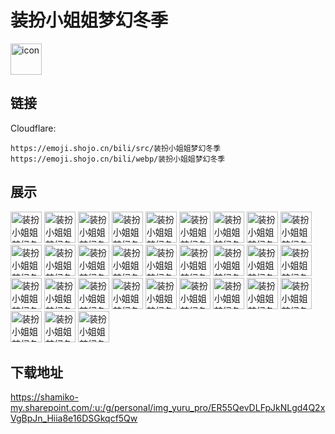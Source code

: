 # 装扮小姐姐梦幻冬季
<img src="https://emoji.shojo.cn/bili/src/装扮小姐姐梦幻冬季/icon.png" width="50" height="50" alt="icon">

## 链接
Cloudflare:
```
https://emoji.shojo.cn/bili/src/装扮小姐姐梦幻冬季
https://emoji.shojo.cn/bili/webp/装扮小姐姐梦幻冬季
```
## 展示
<img src="https://emoji.shojo.cn/bili/src/装扮小姐姐梦幻冬季/装扮小姐姐梦幻冬季-揉脸.png" width="50" height="50" alt="装扮小姐姐梦幻冬季-揉脸">
<img src="https://emoji.shojo.cn/bili/src/装扮小姐姐梦幻冬季/装扮小姐姐梦幻冬季-啾咪.png" width="50" height="50" alt="装扮小姐姐梦幻冬季-啾咪">
<img src="https://emoji.shojo.cn/bili/src/装扮小姐姐梦幻冬季/装扮小姐姐梦幻冬季-下雪了.png" width="50" height="50" alt="装扮小姐姐梦幻冬季-下雪了">
<img src="https://emoji.shojo.cn/bili/src/装扮小姐姐梦幻冬季/装扮小姐姐梦幻冬季-圣诞老人.png" width="50" height="50" alt="装扮小姐姐梦幻冬季-圣诞老人">
<img src="https://emoji.shojo.cn/bili/src/装扮小姐姐梦幻冬季/装扮小姐姐梦幻冬季-多喝热水.png" width="50" height="50" alt="装扮小姐姐梦幻冬季-多喝热水">
<img src="https://emoji.shojo.cn/bili/src/装扮小姐姐梦幻冬季/装扮小姐姐梦幻冬季-扔.png" width="50" height="50" alt="装扮小姐姐梦幻冬季-扔">
<img src="https://emoji.shojo.cn/bili/src/装扮小姐姐梦幻冬季/装扮小姐姐梦幻冬季-生气.png" width="50" height="50" alt="装扮小姐姐梦幻冬季-生气">
<img src="https://emoji.shojo.cn/bili/src/装扮小姐姐梦幻冬季/装扮小姐姐梦幻冬季-贴贴.png" width="50" height="50" alt="装扮小姐姐梦幻冬季-贴贴">
<img src="https://emoji.shojo.cn/bili/src/装扮小姐姐梦幻冬季/装扮小姐姐梦幻冬季-没米了.png" width="50" height="50" alt="装扮小姐姐梦幻冬季-没米了">
<img src="https://emoji.shojo.cn/bili/src/装扮小姐姐梦幻冬季/装扮小姐姐梦幻冬季-冲鸭.png" width="50" height="50" alt="装扮小姐姐梦幻冬季-冲鸭">
<img src="https://emoji.shojo.cn/bili/src/装扮小姐姐梦幻冬季/装扮小姐姐梦幻冬季-累了.png" width="50" height="50" alt="装扮小姐姐梦幻冬季-累了">
<img src="https://emoji.shojo.cn/bili/src/装扮小姐姐梦幻冬季/装扮小姐姐梦幻冬季-斯密马赛.png" width="50" height="50" alt="装扮小姐姐梦幻冬季-斯密马赛">
<img src="https://emoji.shojo.cn/bili/src/装扮小姐姐梦幻冬季/装扮小姐姐梦幻冬季-告辞.png" width="50" height="50" alt="装扮小姐姐梦幻冬季-告辞">
<img src="https://emoji.shojo.cn/bili/src/装扮小姐姐梦幻冬季/装扮小姐姐梦幻冬季-吃我一拳.png" width="50" height="50" alt="装扮小姐姐梦幻冬季-吃我一拳">
<img src="https://emoji.shojo.cn/bili/src/装扮小姐姐梦幻冬季/装扮小姐姐梦幻冬季-乌拉.png" width="50" height="50" alt="装扮小姐姐梦幻冬季-乌拉">
<img src="https://emoji.shojo.cn/bili/src/装扮小姐姐梦幻冬季/装扮小姐姐梦幻冬季-委屈.png" width="50" height="50" alt="装扮小姐姐梦幻冬季-委屈">
<img src="https://emoji.shojo.cn/bili/src/装扮小姐姐梦幻冬季/装扮小姐姐梦幻冬季-溜冰.png" width="50" height="50" alt="装扮小姐姐梦幻冬季-溜冰">
<img src="https://emoji.shojo.cn/bili/src/装扮小姐姐梦幻冬季/装扮小姐姐梦幻冬季-好耶.png" width="50" height="50" alt="装扮小姐姐梦幻冬季-好耶">
<img src="https://emoji.shojo.cn/bili/src/装扮小姐姐梦幻冬季/装扮小姐姐梦幻冬季-硬撑罢了.png" width="50" height="50" alt="装扮小姐姐梦幻冬季-硬撑罢了">
<img src="https://emoji.shojo.cn/bili/src/装扮小姐姐梦幻冬季/装扮小姐姐梦幻冬季-摸鱼.png" width="50" height="50" alt="装扮小姐姐梦幻冬季-摸鱼">
<img src="https://emoji.shojo.cn/bili/src/装扮小姐姐梦幻冬季/装扮小姐姐梦幻冬季-注意保暖.png" width="50" height="50" alt="装扮小姐姐梦幻冬季-注意保暖">
<img src="https://emoji.shojo.cn/bili/src/装扮小姐姐梦幻冬季/装扮小姐姐梦幻冬季-抽我.png" width="50" height="50" alt="装扮小姐姐梦幻冬季-抽我">
<img src="https://emoji.shojo.cn/bili/src/装扮小姐姐梦幻冬季/装扮小姐姐梦幻冬季-疑问.png" width="50" height="50" alt="装扮小姐姐梦幻冬季-疑问">
<img src="https://emoji.shojo.cn/bili/src/装扮小姐姐梦幻冬季/装扮小姐姐梦幻冬季-抱抱.png" width="50" height="50" alt="装扮小姐姐梦幻冬季-抱抱">
<img src="https://emoji.shojo.cn/bili/src/装扮小姐姐梦幻冬季/装扮小姐姐梦幻冬季-烤红薯.png" width="50" height="50" alt="装扮小姐姐梦幻冬季-烤红薯">
<img src="https://emoji.shojo.cn/bili/src/装扮小姐姐梦幻冬季/装扮小姐姐梦幻冬季-Power!.png" width="50" height="50" alt="装扮小姐姐梦幻冬季-Power!">
<img src="https://emoji.shojo.cn/bili/src/装扮小姐姐梦幻冬季/装扮小姐姐梦幻冬季-堆雪人.png" width="50" height="50" alt="装扮小姐姐梦幻冬季-堆雪人">
<img src="https://emoji.shojo.cn/bili/src/装扮小姐姐梦幻冬季/装扮小姐姐梦幻冬季-好的.png" width="50" height="50" alt="装扮小姐姐梦幻冬季-好的">
<img src="https://emoji.shojo.cn/bili/src/装扮小姐姐梦幻冬季/装扮小姐姐梦幻冬季-滑雪.png" width="50" height="50" alt="装扮小姐姐梦幻冬季-滑雪">
<img src="https://emoji.shojo.cn/bili/src/装扮小姐姐梦幻冬季/装扮小姐姐梦幻冬季-吃火锅.png" width="50" height="50" alt="装扮小姐姐梦幻冬季-吃火锅">

## 下载地址

https://shamiko-my.sharepoint.com/:u:/g/personal/img_yuru_pro/ER55QevDLFpJkNLgd4Q2xVgBpJn_Hiia8e16DSGkqcf5Qw
